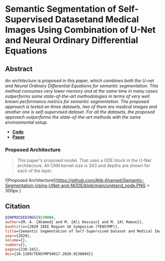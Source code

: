 
  

# Semantic Segmentation of Self-Supervised Datasetand Medical Images Using Combination of U-Net and Neural Ordinary Differential Equations

  

  

## Abstract

  

*An architecture is proposed in this paper, which combines both the U-net and Neural Ordinary Differential Equations for semantic segmentation. This method consumes very lower memory and at the same time in many cases outperforms some state-of-the-art methodologies in terms of very well known performance metrics for semantic segmentation. The proposed approach is tested on three datasets, two of them are medical images and another one is self-supervised dataset. For all the datasets, the proposed approach outperforms the state-of-the-art methods with the same environmental setup.*


 - [**Code**](https://github.com/Atik-Ahamed/Semantic-Segmentation-Using-UNet-and-NODE/blob/main/Code.ipynb)
 - [**Paper**](https://www.researchgate.net/publication/345804338_Semantic_Segmentation_of_Self-Supervised_Dataset_and_Medical_Images_Using_Combination_of_U-Net_and_Neural_Ordinary_Differential_Equations)

### Proposed Architecture

> This paper's proposed model. That uses a ODE block in the U-Net architecture. All CNN kernel size is 3X3 and depths are shown for each of the layer.

![Proposed Architecture](https://github.com/Atik-Ahamed/Semantic-Segmentation-Using-UNet-and-NODE/blob/main/unetand_node.PNG = 300px )
## Citation
```bibtex
@INPROCEEDINGS{9230884,
author={M. A. {Ahamed} and M. {Ali Hossain} and M. {Al Mamun}},
booktitle={2020 IEEE Region 10 Symposium (TENSYMP)},
title={Semantic Segmentation of Self-Supervised Dataset and Medical Images Using Combination of U-Net and Neural Ordinary Differential Equations},
year={2020},
volume={},
number={},
pages={238-241},
doi={10.1109/TENSYMP50017.2020.9230884}}
```